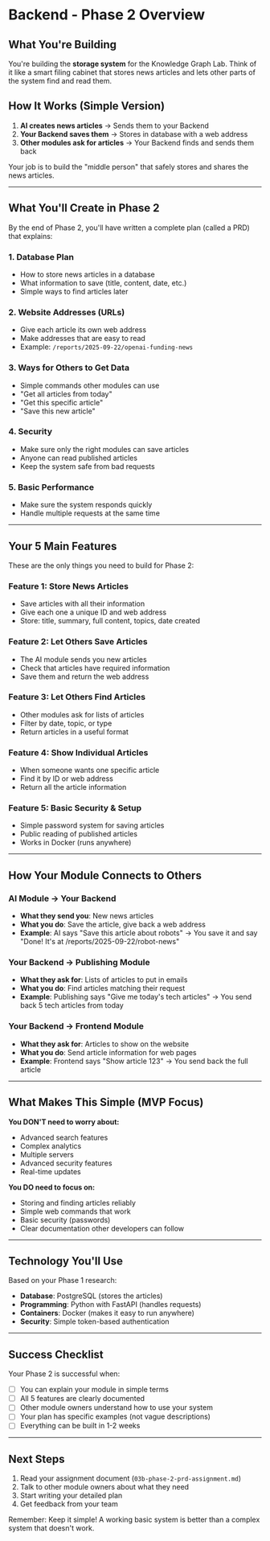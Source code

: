 # Backend - Phase 2 Overview

## What You're Building

You're building the **storage system** for the Knowledge Graph Lab. Think of it like a smart filing cabinet that stores news articles and lets other parts of the system find and read them.

## How It Works (Simple Version)

1. **AI creates news articles** → Sends them to your Backend
2. **Your Backend saves them** → Stores in database with a web address
3. **Other modules ask for articles** → Your Backend finds and sends them back

Your job is to build the "middle person" that safely stores and shares the news articles.

---

## What You'll Create in Phase 2

By the end of Phase 2, you'll have written a complete plan (called a PRD) that explains:

### 1. Database Plan
- How to store news articles in a database
- What information to save (title, content, date, etc.)
- Simple ways to find articles later

### 2. Website Addresses (URLs)
- Give each article its own web address
- Make addresses that are easy to read
- Example: `/reports/2025-09-22/openai-funding-news`

### 3. Ways for Others to Get Data
- Simple commands other modules can use
- "Get all articles from today"
- "Get this specific article"
- "Save this new article"

### 4. Security
- Make sure only the right modules can save articles
- Anyone can read published articles
- Keep the system safe from bad requests

### 5. Basic Performance
- Make sure the system responds quickly
- Handle multiple requests at the same time

---

## Your 5 Main Features

These are the only things you need to build for Phase 2:

### Feature 1: Store News Articles
- Save articles with all their information
- Give each one a unique ID and web address
- Store: title, summary, full content, topics, date created

### Feature 2: Let Others Save Articles
- The AI module sends you new articles
- Check that articles have required information
- Save them and return the web address

### Feature 3: Let Others Find Articles
- Other modules ask for lists of articles
- Filter by date, topic, or type
- Return articles in a useful format

### Feature 4: Show Individual Articles
- When someone wants one specific article
- Find it by ID or web address
- Return all the article information

### Feature 5: Basic Security & Setup
- Simple password system for saving articles
- Public reading of published articles
- Works in Docker (runs anywhere)

---

## How Your Module Connects to Others

### AI Module → Your Backend
- **What they send you**: New news articles
- **What you do**: Save the article, give back a web address
- **Example**: AI says "Save this article about robots" → You save it and say "Done! It's at /reports/2025-09-22/robot-news"

### Your Backend → Publishing Module
- **What they ask for**: Lists of articles to put in emails
- **What you do**: Find articles matching their request
- **Example**: Publishing says "Give me today's tech articles" → You send back 5 tech articles from today

### Your Backend → Frontend Module
- **What they ask for**: Articles to show on the website
- **What you do**: Send article information for web pages
- **Example**: Frontend says "Show article 123" → You send back the full article

---

## What Makes This Simple (MVP Focus)

**You DON'T need to worry about:**
- Advanced search features
- Complex analytics
- Multiple servers
- Advanced security features
- Real-time updates

**You DO need to focus on:**
- Storing and finding articles reliably
- Simple web commands that work
- Basic security (passwords)
- Clear documentation other developers can follow

---

## Technology You'll Use

Based on your Phase 1 research:
- **Database**: PostgreSQL (stores the articles)
- **Programming**: Python with FastAPI (handles requests)
- **Containers**: Docker (makes it easy to run anywhere)
- **Security**: Simple token-based authentication

---

## Success Checklist

Your Phase 2 is successful when:

- [ ] You can explain your module in simple terms
- [ ] All 5 features are clearly documented
- [ ] Other module owners understand how to use your system
- [ ] Your plan has specific examples (not vague descriptions)
- [ ] Everything can be built in 1-2 weeks

---

## Next Steps

1. Read your assignment document (`03b-phase-2-prd-assignment.md`)
2. Talk to other module owners about what they need
3. Start writing your detailed plan
4. Get feedback from your team

Remember: Keep it simple! A working basic system is better than a complex system that doesn't work.